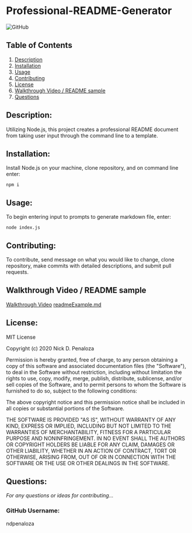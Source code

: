 # Professional-README-Generator
![GitHub](https://img.shields.io/github/license/ndpenaloza/professional-readme-generator)

## Table of Contents
  1.  [Description](#Description)
  2.  [Installation](#Installation)
  3.  [Usage](#Usage)
  4.  [Contributing](#Contributing)
  5.  [License](#License)
  6.  [Walkthrough Video / README sample](#Walkthrough)
  7.  [Questions](#Questions)

## Description: 
Utilizing Node.js, this project creates a professional README document from taking user input through the command line to a template. 

## Installation:
Install Node.js on your machine, clone repository, and on command line enter:
```
npm i
```

## Usage:
To begin entering input to prompts to generate markdown file, enter:
```
node index.js
```

## Contributing:
To contribute, send message on what you would like to change, clone repository, make commits with detailed descriptions, and submit pull requests.

## Walkthrough Video / README sample

[Walkthrough Video](./assets/walkthrough.webm)
[readmeExample.md](./readmeExample.md)

## License:

MIT License

Copyright (c) 2020 Nick D. Penaloza

Permission is hereby granted, free of charge, to any person obtaining a copy of this software and associated documentation files (the "Software"), to deal in the Software without restriction, including without limitation the rights to use, copy, modify, merge, publish, distribute, sublicense, and/or sell copies of the Software, and to permit persons to whom the Software is furnished to do so, subject to the following conditions:

The above copyright notice and this permission notice shall be included in all copies or substantial portions of the Software.

THE SOFTWARE IS PROVIDED "AS IS", WITHOUT WARRANTY OF ANY KIND, EXPRESS OR IMPLIED, INCLUDING BUT NOT LIMITED TO THE WARRANTIES OF MERCHANTABILITY, FITNESS FOR A PARTICULAR PURPOSE AND NONINFRINGEMENT. IN NO EVENT SHALL THE AUTHORS OR COPYRIGHT HOLDERS BE LIABLE FOR ANY CLAIM, DAMAGES OR OTHER LIABILITY, WHETHER IN AN ACTION OF CONTRACT, TORT OR OTHERWISE, ARISING FROM, OUT OF OR IN CONNECTION WITH THE SOFTWARE OR THE USE OR OTHER DEALINGS IN THE SOFTWARE.

## Questions:
*For any questions or ideas for contributing...*
### GitHub Username:
ndpenaloza
